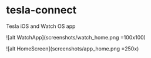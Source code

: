 # tesla-connect
Tesla iOS and Watch OS app

![alt WatchApp](screenshots/watch_home.png =100x100)

![alt HomeScreen](screenshots/app_home.png =250x)
